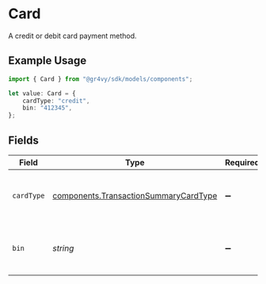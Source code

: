# Card

A credit or debit card payment method.

## Example Usage

```typescript
import { Card } from "@gr4vy/sdk/models/components";

let value: Card = {
    cardType: "credit",
    bin: "412345",
};
```

## Fields

| Field                                                                                          | Type                                                                                           | Required                                                                                       | Description                                                                                    | Example                                                                                        |
| ---------------------------------------------------------------------------------------------- | ---------------------------------------------------------------------------------------------- | ---------------------------------------------------------------------------------------------- | ---------------------------------------------------------------------------------------------- | ---------------------------------------------------------------------------------------------- |
| `cardType`                                                                                     | [components.TransactionSummaryCardType](../../models/components/transactionsummarycardtype.md) | :heavy_minus_sign:                                                                             | The type of card, one of `credit`, `debit` or `prepaid`.                                       | credit                                                                                         |
| `bin`                                                                                          | *string*                                                                                       | :heavy_minus_sign:                                                                             | The first 6 digits of the full card number (the BIN).                                          | 412345                                                                                         |
